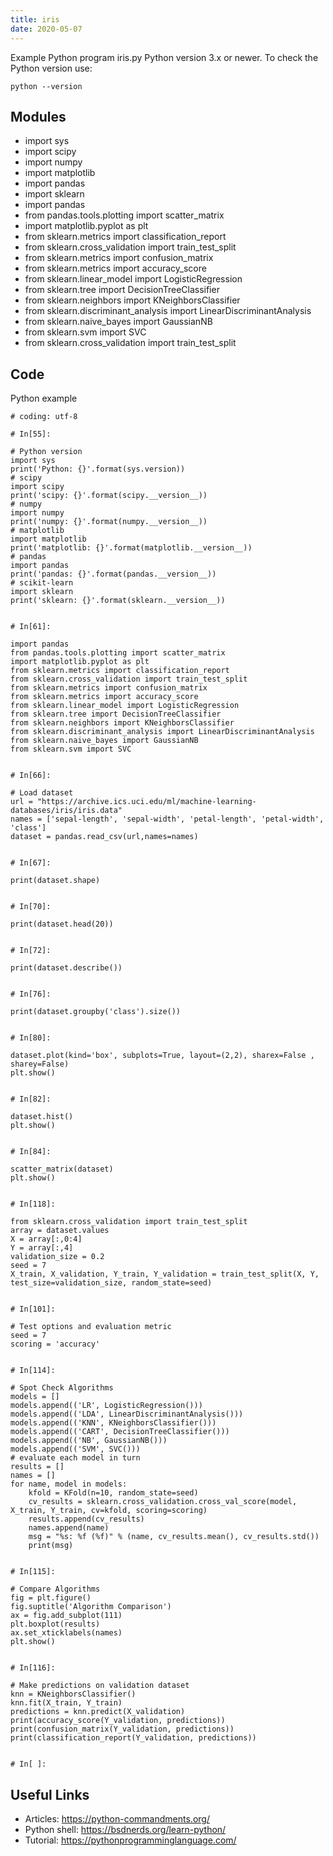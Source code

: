 ```yaml
---
title: iris
date: 2020-05-07
---
```

Example Python program iris.py
Python version 3.x or newer.
To check the Python version use:

    python --version

## Modules

* import sys
* import scipy
* import numpy
* import matplotlib
* import pandas
* import sklearn
* import pandas 
* from pandas.tools.plotting import scatter_matrix 
* import matplotlib.pyplot as plt
* from sklearn.metrics import classification_report
* from sklearn.cross_validation import train_test_split
* from sklearn.metrics import confusion_matrix
* from sklearn.metrics import accuracy_score 
* from sklearn.linear_model import LogisticRegression
* from sklearn.tree import DecisionTreeClassifier
* from sklearn.neighbors import KNeighborsClassifier
* from sklearn.discriminant_analysis import LinearDiscriminantAnalysis
* from sklearn.naive_bayes import GaussianNB
* from sklearn.svm import SVC
* from sklearn.cross_validation import train_test_split

## Code

Python example

    
    # coding: utf-8
    
    # In[55]:
    
    # Python version
    import sys
    print('Python: {}'.format(sys.version))
    # scipy
    import scipy
    print('scipy: {}'.format(scipy.__version__))
    # numpy
    import numpy
    print('numpy: {}'.format(numpy.__version__))
    # matplotlib
    import matplotlib
    print('matplotlib: {}'.format(matplotlib.__version__))
    # pandas
    import pandas
    print('pandas: {}'.format(pandas.__version__))
    # scikit-learn
    import sklearn
    print('sklearn: {}'.format(sklearn.__version__))
    
    
    # In[61]:
    
    import pandas 
    from pandas.tools.plotting import scatter_matrix 
    import matplotlib.pyplot as plt
    from sklearn.metrics import classification_report
    from sklearn.cross_validation import train_test_split
    from sklearn.metrics import confusion_matrix
    from sklearn.metrics import accuracy_score 
    from sklearn.linear_model import LogisticRegression
    from sklearn.tree import DecisionTreeClassifier
    from sklearn.neighbors import KNeighborsClassifier
    from sklearn.discriminant_analysis import LinearDiscriminantAnalysis
    from sklearn.naive_bayes import GaussianNB
    from sklearn.svm import SVC
    
    
    # In[66]:
    
    # Load dataset
    url = "https://archive.ics.uci.edu/ml/machine-learning-databases/iris/iris.data"
    names = ['sepal-length', 'sepal-width', 'petal-length', 'petal-width', 'class']
    dataset = pandas.read_csv(url,names=names)
    
    
    # In[67]:
    
    print(dataset.shape)
    
    
    # In[70]:
    
    print(dataset.head(20))
    
    
    # In[72]:
    
    print(dataset.describe())
    
    
    # In[76]:
    
    print(dataset.groupby('class').size())
    
    
    # In[80]:
    
    dataset.plot(kind='box', subplots=True, layout=(2,2), sharex=False , sharey=False)
    plt.show()
    
    
    # In[82]:
    
    dataset.hist()
    plt.show()
    
    
    # In[84]:
    
    scatter_matrix(dataset)
    plt.show()
    
    
    # In[118]:
    
    from sklearn.cross_validation import train_test_split
    array = dataset.values
    X = array[:,0:4]
    Y = array[:,4]
    validation_size = 0.2
    seed = 7
    X_train, X_validation, Y_train, Y_validation = train_test_split(X, Y, test_size=validation_size, random_state=seed)
    
    
    # In[101]:
    
    # Test options and evaluation metric
    seed = 7
    scoring = 'accuracy'
    
    
    # In[114]:
    
    # Spot Check Algorithms
    models = []
    models.append(('LR', LogisticRegression()))
    models.append(('LDA', LinearDiscriminantAnalysis()))
    models.append(('KNN', KNeighborsClassifier()))
    models.append(('CART', DecisionTreeClassifier()))
    models.append(('NB', GaussianNB()))
    models.append(('SVM', SVC()))
    # evaluate each model in turn
    results = []
    names = []
    for name, model in models:
        kfold = KFold(n=10, random_state=seed)
        cv_results = sklearn.cross_validation.cross_val_score(model, X_train, Y_train, cv=kfold, scoring=scoring)
        results.append(cv_results)
        names.append(name)
        msg = "%s: %f (%f)" % (name, cv_results.mean(), cv_results.std())
        print(msg)
    
    
    # In[115]:
    
    # Compare Algorithms
    fig = plt.figure()
    fig.suptitle('Algorithm Comparison')
    ax = fig.add_subplot(111)
    plt.boxplot(results)
    ax.set_xticklabels(names)
    plt.show()
    
    
    # In[116]:
    
    # Make predictions on validation dataset
    knn = KNeighborsClassifier()
    knn.fit(X_train, Y_train)
    predictions = knn.predict(X_validation)
    print(accuracy_score(Y_validation, predictions))
    print(confusion_matrix(Y_validation, predictions))
    print(classification_report(Y_validation, predictions))
    
    
    # In[ ]:
    
    
    
    

## Useful Links

- Articles: https://python-commandments.org/
- Python shell: https://bsdnerds.org/learn-python/
- Tutorial: https://pythonprogramminglanguage.com/

